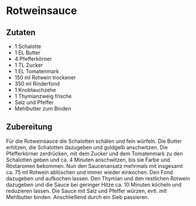 # Rotweinsauce

## Zutaten

- 1 Schalotte
- 1 EL Butter
- 4 Pfefferkörner
- 1 TL Zucker
- 1 EL Tomatenmark
- 150 ml Rotwein trockener
- 350 ml Rinderfond
- 1 Knoblauchzehe
- 1 Thymianzweig frische
- Salz und Pfeffer
- Mehlbutter zum Binden

## Zubereitung

Für die Rotweinsauce die Schalotten schälen und fein würfeln.
Die Butter erhitzen, die Schalotten dazugeben und goldgelb anschwitzen.
Die Pfefferkörner zerdrücken, mit dem Zucker und dem Tomatenmark zu den Schalotten geben und ca. 4 Minuten anschwitzen, bis sie Farbe und Röstaromen bekommen.
Nun den Saucenansatz mehrmals mit insgesamt ca. 75 ml Rotwein ablöschen und immer wieder einkochen.
Den Fond dazugeben und aufkochen lassen.
Den Thymian und den restlichen Rotwein dazugeben und die Sauce bei geringer Hitze ca. 10 Minuten köcheln und reduzieren lassen.
Die Sauce mit Salz und Pfeffer würzen, evtl. mit Mehlbutter binden. Anschließend durch ein Sieb passieren.
